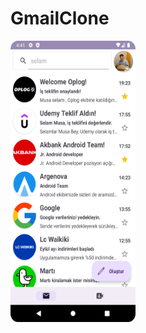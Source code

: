 # GmailClone

<img width="200" height="450" src="https://github.com/musasoydas/GmailClone/blob/main/ekran_resmi.png">
